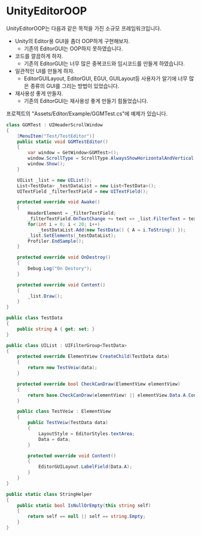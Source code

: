 # UnityEditorOOP
UnityEditorOOP는 다음과 같은 목적을 가진 소규모 프레임워크입니다.
- Unity의 Editor용 GUI을 좀더 OOP하게 구현해보자.
  - 기존의 EditorGUI는 OOP하지 못하였습니다.
- 코드를 깔끔하게 하자.
  - 기존의 EditorGUI는 너무 많은 중복코드와 임시코드를 만들게 하였습니다.
- 일관적인 UI를 만들게 하자.
  - EditorGUILayout, EditorGUI, EGUI, GUILayout등 사용자가 알기에 너무 많은 종류의 GUI를 그리는 방법이 있었습니다.
- 재사용성 좋게 만들자.
  - 기존의 EditorGUI는 재사용성 좋게 만들기 힘들었습니다.


프로젝트의 "Assets/Editor/Example/GGMTest.cs"에 예제가 있습니다.
```cs
class GGMTest : UIHeaderScrollWindow
{
    [MenuItem("Test/TestEditor")]
    public static void GGMTestEditor()
    {
        var window = GetWindow<GGMTest>();
        window.ScrollType = ScrollType.AlwaysShowHorizontalAndVertical;
        window.Show();
    }

    UIList _list = new UIList();
    List<TestData> _testDataList = new List<TestData>();
    UITextField _filterTextField = new UITextField();

    protected override void Awake()
    {
        HeaderElement = _filterTextField;
        _filterTextField.OnTextChange += text => _list.FilterText = text;
        for(int i = 0; i < 20; i++)
            _testDataList.Add(new TestData() { A = i.ToString() });
        _list.SetElements(_testDataList);
        Profiler.EndSample();
    }

    protected override void OnDestroy()
    {
        Debug.Log("On Destory");
    }

    protected override void Content()
    {
        _list.Draw();
    }
}

public class TestData
{
    public string A { get; set; }
}

public class UIList : UIFilterGroup<TestData>
{
    protected override ElementView CreateChild(TestData data)
    {
        return new TestVeiw(data);
    }

    protected override bool CheckCanDraw(ElementView elementView)
    {
        return base.CheckCanDraw(elementView) || elementView.Data.A.Contains(FilterText);
    }

    public class TestVeiw : ElementView
    {
        public TestVeiw(TestData data)
        {
            LayoutStyle = EditorStyles.textArea;
            Data = data;
        }

        protected override void Content()
        {
            EditorGUILayout.LabelField(Data.A);
        }
    }
}

public static class StringHelper
{
    public static bool IsNullOrEmpty(this string self)
    {
        return self == null || self == string.Empty;
    }
}
```
